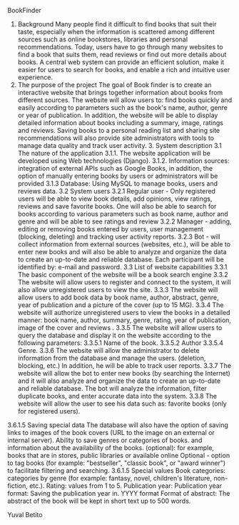 BookFinder
1.	Background 
Many people find it difficult to find books that suit their taste, especially when the information is scattered among different sources such as online bookstores, libraries and personal recommendations. Today, users have to go through many websites to find a book that suits them, read reviews or find out more details about books.
 A central web system can provide an efficient solution, make it easier for users to search for books, and enable a rich and intuitive user experience.
2.	The purpose of the project
The goal of Book finder is to create an interactive website that brings together information about books from different sources. The website will allow users to: find books quickly and easily according to parameters such as the book's name, author, genre or year of publication.
 In addition, the website will be able to display detailed information about books including a summary, image, ratings and reviews. Saving books to a personal reading list and sharing site recommendations will also provide site administrators with tools to manage data quality and track user activity.
       3.     System description
3.1 The nature of the application
3.1.1. The website application will be developed using Web technologies (Django).
3.1.2. Information sources: integration of external APIs such as Google Books, in addition, the option of manually entering books by users or administrators will be provided
3.1.3 Database: Using MySQL to manage books, users and reviews data.
3.2 System users
3.2.1 Regular user - Only registered users will be able to view book details, add opinions, view ratings, reviews and save favorite books.
One will also be able to search for books according to various parameters such as book name, author and genre and will be able to see ratings and review
3.2.2 Manager - adding, editing or removing books entered by users, user management (blocking, deleting) and tracking user activity reports.
3.2.3 Bot - will collect information from external sources (websites, etc.), will be able to enter new books and will also be able to analyze and organize the data to create an up-to-date and reliable database.
Each participant will be identified by: e-mail and password.
3.3 List of website capabilities
3.3.1 The basic component of the website will be a book search engine
3.3.2 The website will allow users to register and connect to the system, it will also allow unregistered users to view the site.
3.3.3 The website will allow users to add book data by book name, author, abstract, genre, year of publication and a picture of the cover (up to 15 MG).
3.3.4 The website will authorize unregistered users to view the books in a detailed manner: book name, author, summary, genre, rating, year of publication, image of the cover and reviews .
3.3.5 The website will allow users to query the database and display it on the website according to the following parameters:
3.3.5.1 Name of the book.
3.3.5.2 Author 
3.3.5.4 Genre.
3.3.6 The website will allow the administrator to delete information from the database and manage the users. (deletion, blocking, etc.) In addition, he will be able to track user reports.
3.3.7 The website will allow the bot to enter new books (by searching the Internet) and it will also analyze and organize the data to create an up-to-date and reliable database. The bot will analyze the information, filter duplicate books, and enter accurate data into the system.
3.3.8 The website will allow the user to see his data such as: favorite books (only for registered users).


3.6.1.5 Saving special data
The database will also have the option of saving links to images of the book covers (URL to the image on an external or internal server).
Ability to save genres or categories of books. and information about the availability of the books.
(optional): for example, books that are in stores, public libraries or available online
Optional - option to tag books (for example: "bestseller", "classic book", or "award winner") to facilitate filtering and searching.
3.6.1.5 Special values
Book categories: categories by genre (for example: fantasy, novel, children's literature, non-fiction, etc.). 
Rating: values from 1 to 5. 
Publication year: Publication year format: Saving the publication year in. YYYY format
Format of abstract: The abstract of the book will be kept in short text up to 500 words.


 Yuval Betito 
